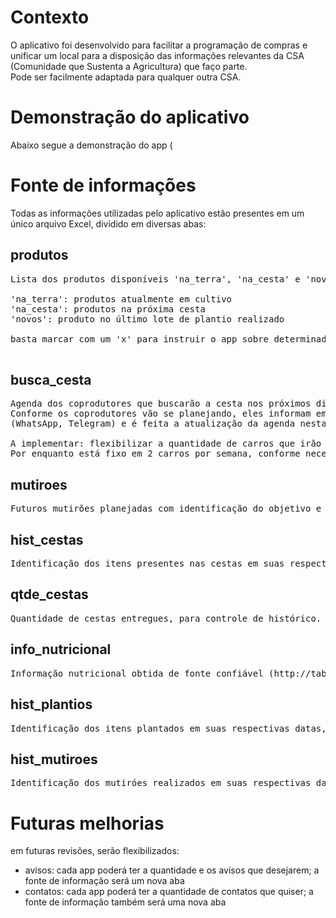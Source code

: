 # Contexto

O aplicativo foi desenvolvido para facilitar a programação de compras e unificar um local para a disposição das informações relevantes da CSA (Comunidade que Sustenta a Agricultura) que faço parte. <br>
Pode ser facilmente adaptada para qualquer outra CSA.

# Demonstração do aplicativo

Abaixo segue a demonstração do app (

# Fonte de informações

Todas as informações utilizadas pelo aplicativo estão presentes em um único arquivo Excel, dividido em diversas abas:

## produtos
<pre>Lista dos produtos disponíveis 'na_terra', 'na_cesta' e 'novos'. <br>
'na_terra': produtos atualmente em cultivo
'na_cesta': produtos na próxima cesta
'novos': produto no último lote de plantio realizado <br>
basta marcar com um 'x' para instruir o app sobre determinado item
  </pre>
  
## busca_cesta
<pre>Agenda dos coprodutores que buscarão a cesta nos próximos dias.
Conforme os coprodutores vão se planejando, eles informam em algum canal oficial do grupo 
(WhatsApp, Telegram) e é feita a atualização da agenda nesta aba, adicionando os seus nomes.

A implementar: flexibilizar a quantidade de carros que irão buscar os itens. 
Por enquanto está fixo em 2 carros por semana, conforme necessidade atual da CSA Pindorama. 
</pre>

## mutiroes
<pre>Futuros mutirões planejadas com identificação do objetivo e participantes. </pre>

## hist_cestas
<pre>Identificação dos itens presentes nas cestas em suas respectivas datas, para controle de histórico. </pre>

## qtde_cestas
<pre>Quantidade de cestas entregues, para controle de histórico. </pre>

## info_nutricional
<pre>Informação nutricional obtida de fonte confiável (http://tabnut.dis.epm.br/) dos itens em cultivo pela CSA. </pre>

## hist_plantios
<pre>Identificação dos itens plantados em suas respectivas datas, para controle de histórico. </pre>

## hist_mutiroes
<pre>Identificação dos mutiróes realizados em suas respectivas datas, para controle de histórico. </pre>

# Futuras melhorias
em futuras revisões, serão flexibilizados:
- avisos: cada app poderá ter a quantidade e os avisos que desejarem; a fonte de informação será um nova aba
- contatos: cada app poderá ter a quantidade de contatos que quiser; a fonte de informação também será uma nova aba
